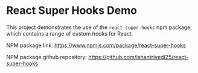 # React Super Hooks Demo

This project demonstrates the use of the `react-super-hooks` npm package, which contains a range of custom hooks for React.

NPM package link: https://www.npmjs.com/package/react-super-hooks

NPM package github repository: https://github.com/ishantrivedi25/react-super-hooks
